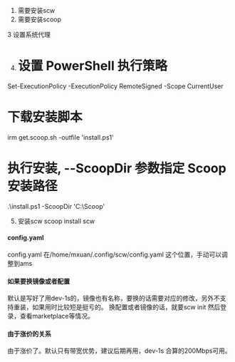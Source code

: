 1. 需要安装scw
2. 需要安装scoop

3 设置系统代理

4. # 设置 PowerShell 执行策略
Set-ExecutionPolicy -ExecutionPolicy RemoteSigned -Scope CurrentUser
# 下载安装脚本
irm get.scoop.sh -outfile 'install.ps1'
# 执行安装, --ScoopDir 参数指定 Scoop 安装路径
.\install.ps1 -ScoopDir 'C:\Scoop'

5. 安装scw
scoop install scw


#### config.yaml
config.yaml 在/home/mxuan/.config/scw/config.yaml  这个位置，手动可以调整到ams

#### 如果要换镜像或者配置
默认是写好了用dev-1s的，镜像也有名称，要换的话需要对应的修改，另外不支持重装，如果用时比较短是挺亏的。
换配置或者镜像的话，就要scw init 然后登录，查看marketplace等情况。

#### 由于涨价的关系
由于涨价了。默认只有带宽优势，建议后期再用，dev-1s 合算的200Mbps可用。

